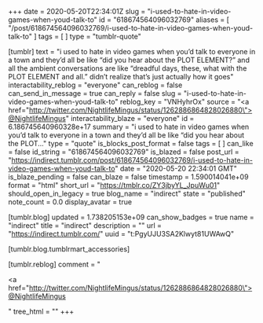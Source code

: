 +++
date = 2020-05-20T22:34:01Z
slug = "i-used-to-hate-in-video-games-when-youd-talk-to"
id = "618674564096032769"
aliases = [ "/post/618674564096032769/i-used-to-hate-in-video-games-when-youd-talk-to" ]
tags = [ ]
type = "tumblr-quote"

[tumblr]
text = "i used to hate in video games when you’d talk to everyone in a town and they’d all be like “did you hear about the PLOT ELEMENT?” and all the ambient conversations are like “dreadful days, these, what with the PLOT ELEMENT and all.” didn’t realize that’s just actually how it goes"
interactability_reblog = "everyone"
can_reblog = false
can_send_in_message = true
can_reply = false
slug = "i-used-to-hate-in-video-games-when-youd-talk-to"
reblog_key = "VNHyhrOx"
source = "<a href=\"http://twitter.com/NightlifeMingus/status/1262886864828026880\">@NightlifeMingus</a>"
interactability_blaze = "everyone"
id = 6.186745640960328e+17
summary = "i used to hate in video games when you’d talk to everyone in a town and they’d all be like “did you hear about the PLOT..."
type = "quote"
is_blocks_post_format = false
tags = [ ]
can_like = false
id_string = "618674564096032769"
is_blazed = false
post_url = "https://indirect.tumblr.com/post/618674564096032769/i-used-to-hate-in-video-games-when-youd-talk-to"
date = "2020-05-20 22:34:01 GMT"
is_blaze_pending = false
can_blaze = false
timestamp = 1.590014041e+09
format = "html"
short_url = "https://tmblr.co/ZY3jbyYL_JpuWu01"
should_open_in_legacy = true
blog_name = "indirect"
state = "published"
note_count = 0.0
display_avatar = true

[tumblr.blog]
updated = 1.738205153e+09
can_show_badges = true
name = "indirect"
title = "indirect"
description = ""
url = "https://indirect.tumblr.com/"
uuid = "t:PgyUJU3SA2Klwyt81UWAwQ"

[tumblr.blog.tumblrmart_accessories]

[tumblr.reblog]
comment = "<p><a href=\"http://twitter.com/NightlifeMingus/status/1262886864828026880\">@NightlifeMingus</a></p>"
tree_html = ""
+++
